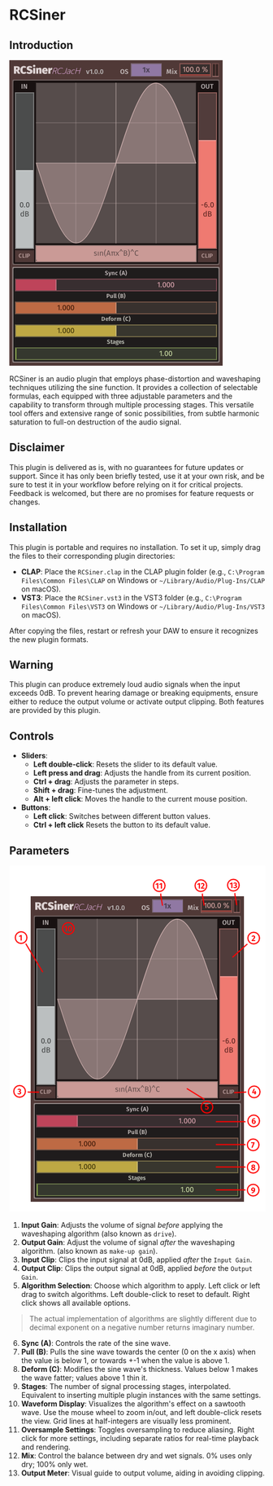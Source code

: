 # RCSiner

## Introduction

![RCSiner ScreenShot](manual/RCSiner.png)

RCSiner is an audio plugin that employs phase-distortion and waveshaping techniques utilizing the sine function.
It provides a collection of selectable formulas, each equipped with three adjustable parameters and the capability to transform through multiple processing stages.
This versatile tool offers and extensive range of sonic possibilities, from subtle harmonic saturation to full-on destruction of the audio signal.

## Disclaimer

This plugin is delivered as is, with no guarantees for future updates or support.
Since it has only been briefly tested, use it at your own risk, and be sure to test it in your workflow before relying on it for critical projects.
Feedback is welcomed, but there are no promises for feature requests or changes.

## Installation

This plugin is portable and requires no installation. To set it up, simply drag the files to their corresponding plugin directories:

- **CLAP**: Place the `RCSiner.clap` in the CLAP plugin folder (e.g., `C:\Program Files\Common Files\CLAP` on Windows or `~/Library/Audio/Plug-Ins/CLAP` on macOS).
- **VST3**: Place the `RCSiner.vst3` in the VST3 folder (e.g., `C:\Program Files\Common Files\VST3` on Windows or `~/Library/Audio/Plug-Ins/VST3` on macOS).

After copying the files, restart or refresh your DAW to ensure it recognizes the new plugin formats.

## Warning

This plugin can produce extremely loud audio signals when the input exceeds 0dB.
To prevent hearing damage or breaking equipments, ensure either to reduce the output volume or activate output clipping.
Both features are provided by this plugin.

## Controls

- **Sliders**:
  - **Left double-click**: Resets the slider to its default value.
  - **Left press and drag**: Adjusts the handle from its current position.
  - **Ctrl + drag**: Adjusts the parameter in steps.
  - **Shift + drag**: Fine-tunes the adjustment.
  - **Alt + left click**: Moves the handle to the current mouse position.
- **Buttons**:
  - **Left click**: Switches between different button values.
  - **Ctrl + left click** Resets the button to its default value.

## Parameters

![Controls Numbered](manual/RCSiner_controls.png)

1. **Input Gain**: Adjusts the volume of signal *before* applying the waveshaping algorithm (also known as `drive`).
2. **Output Gain**: Adjust the volume of signal *after* the waveshaping algorithm. (also known as `make-up gain`).
3. **Input Clip**: Clips the input signal at 0dB, applied *after* the `Input Gain`.
4. **Output Clip**: Clips the output signal at 0dB, applied *before* the `Output Gain`.
5. **Algorithm Selection**: Choose which algorithm to apply. Left click or left drag to switch algorithms. Left double-click to reset to default. Right click shows all available options.

> The actual implementation of algorithms are slightly different due to decimal exponent on a negative number returns imaginary number.

6. **Sync (A)**: Controls the rate of the sine wave.
7. **Pull (B)**: Pulls the sine wave towards the center (0 on the x axis) when the value is below 1, or towards +-1 when the value is above 1.
8. **Deform (C)**: Modifies the sine wave's thickness. Values below 1 makes the wave fatter; values above 1 thin it.
9. **Stages**: The number of signal processing stages, interpolated. Equivalent to inserting multiple plugin instances with the same settings.
10. **Waveform Display**: Visualizes the algorithm's effect on a sawtooth wave. Use the mouse wheel to zoom in/out, and left double-click resets the view. Grid lines at half-integers are visually less prominent.
11. **Oversample Settings**: Toggles oversampling to reduce aliasing. Right click for more settings, including separate ratios for real-time playback and rendering.
12. **Mix**: Control the balance between dry and wet signals. 0% uses only dry; 100% only wet.
13. **Output Meter**: Visual guide to output volume, aiding in avoiding clipping.
